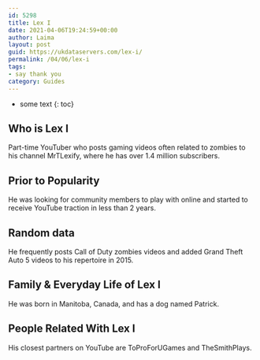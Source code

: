 ```yaml
---
id: 5298
title: Lex I
date: 2021-04-06T19:24:59+00:00
author: Laima
layout: post
guid: https://ukdataservers.com/lex-i/
permalink: /04/06/lex-i
tags:
- say thank you
category: Guides
---
```


* some text
{: toc}


## Who is Lex I
                  
                  
                  
Part-time YouTuber who posts gaming videos often related to zombies to his channel MrTLexify, where he has over 1.4 million subscribers. 
                  
              
            
              
            
                
                
                
## Prior to Popularity
                  
                  
                  
He was looking for community members to play with online and started to receive YouTube traction in less than 2 years. 
                  
              
            
              
            
                
                
                
## Random data
                  
                  
                  
He frequently posts Call of Duty zombies videos and added Grand Theft Auto 5 videos to his repertoire in 2015. 
                  
              
            
              
            
                
                
                
## Family & Everyday Life of Lex I
                  
                  
                  
He was born in Manitoba, Canada, and has a dog named Patrick. 
                  
              
            
              
            
                
                
                
## People Related With Lex I
                  
                  
                  
His closest partners on YouTube are ToProForUGames and TheSmithPlays. 
                  
              
            
              
            
                
              
            
              
              
            
            
              
            
          
          
          